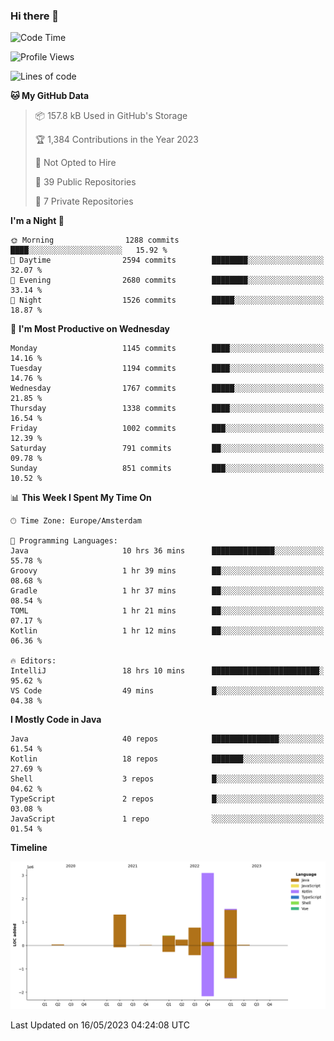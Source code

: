 ### Hi there 👋


<!--START_SECTION:waka-->
![Code Time](http://img.shields.io/badge/Code%20Time-3%2C209%20hrs%2043%20mins-blue)

![Profile Views](http://img.shields.io/badge/Profile%20Views-7-blue)

![Lines of code](https://img.shields.io/badge/From%20Hello%20World%20I%27ve%20Written-7.5%20million%20lines%20of%20code-blue)

**🐱 My GitHub Data** 

> 📦 157.8 kB Used in GitHub's Storage 
 > 
> 🏆 1,384 Contributions in the Year 2023
 > 
> 🚫 Not Opted to Hire
 > 
> 📜 39 Public Repositories 
 > 
> 🔑 7 Private Repositories 
 > 
**I'm a Night 🦉** 

```text
🌞 Morning                1288 commits        ████░░░░░░░░░░░░░░░░░░░░░   15.92 % 
🌆 Daytime                2594 commits        ████████░░░░░░░░░░░░░░░░░   32.07 % 
🌃 Evening                2680 commits        ████████░░░░░░░░░░░░░░░░░   33.14 % 
🌙 Night                  1526 commits        █████░░░░░░░░░░░░░░░░░░░░   18.87 % 
```
📅 **I'm Most Productive on Wednesday** 

```text
Monday                   1145 commits        ████░░░░░░░░░░░░░░░░░░░░░   14.16 % 
Tuesday                  1194 commits        ████░░░░░░░░░░░░░░░░░░░░░   14.76 % 
Wednesday                1767 commits        █████░░░░░░░░░░░░░░░░░░░░   21.85 % 
Thursday                 1338 commits        ████░░░░░░░░░░░░░░░░░░░░░   16.54 % 
Friday                   1002 commits        ███░░░░░░░░░░░░░░░░░░░░░░   12.39 % 
Saturday                 791 commits         ██░░░░░░░░░░░░░░░░░░░░░░░   09.78 % 
Sunday                   851 commits         ███░░░░░░░░░░░░░░░░░░░░░░   10.52 % 
```


📊 **This Week I Spent My Time On** 

```text
🕑︎ Time Zone: Europe/Amsterdam

💬 Programming Languages: 
Java                     10 hrs 36 mins      ██████████████░░░░░░░░░░░   55.78 % 
Groovy                   1 hr 39 mins        ██░░░░░░░░░░░░░░░░░░░░░░░   08.68 % 
Gradle                   1 hr 37 mins        ██░░░░░░░░░░░░░░░░░░░░░░░   08.54 % 
TOML                     1 hr 21 mins        ██░░░░░░░░░░░░░░░░░░░░░░░   07.17 % 
Kotlin                   1 hr 12 mins        ██░░░░░░░░░░░░░░░░░░░░░░░   06.36 % 

🔥 Editors: 
IntelliJ                 18 hrs 10 mins      ████████████████████████░   95.62 % 
VS Code                  49 mins             █░░░░░░░░░░░░░░░░░░░░░░░░   04.38 % 
```

**I Mostly Code in Java** 

```text
Java                     40 repos            ███████████████░░░░░░░░░░   61.54 % 
Kotlin                   18 repos            ███████░░░░░░░░░░░░░░░░░░   27.69 % 
Shell                    3 repos             █░░░░░░░░░░░░░░░░░░░░░░░░   04.62 % 
TypeScript               2 repos             █░░░░░░░░░░░░░░░░░░░░░░░░   03.08 % 
JavaScript               1 repo              ░░░░░░░░░░░░░░░░░░░░░░░░░   01.54 % 
```



**Timeline**

![Lines of Code chart](https://raw.githubusercontent.com/powercasgamer/powercasgamer/master/assets/bar_graph.png)


 Last Updated on 16/05/2023 04:24:08 UTC
<!--END_SECTION:waka-->
